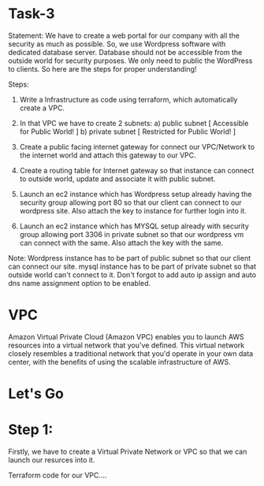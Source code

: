 # Task-3

Statement: We have to create a web portal for our
company with all the security as much as possible.
So, we use Wordpress software with dedicated
database server.
Database should not be accessible from the outside
world for security purposes.
We only need to public the WordPress to clients.
So here are the steps for proper understanding!

Steps:
1) Write a Infrastructure as code using terraform, which automatically create a VPC.

2) In that VPC we have to create 2 subnets:
    a)  public  subnet [ Accessible for Public World! ] 
    b)  private subnet [ Restricted for Public World! ]

3) Create a public facing internet gateway for connect our VPC/Network to the internet world and attach this gateway to our VPC.

4) Create  a routing table for Internet gateway so that instance can connect to outside world, update and associate it with public subnet.

5) Launch an ec2 instance which has Wordpress setup already having the security group allowing  port 80 so that our client can connect to our wordpress site.
Also attach the key to instance for further login into it.

6) Launch an ec2 instance which has MYSQL setup already with security group allowing  port 3306 in private subnet so that our wordpress vm can connect with the same.
Also attach the key with the same.

Note: Wordpress instance has to be part of public subnet so that our client can connect our site. 
mysql instance has to be part of private  subnet so that outside world can't connect to it.
Don't forgot to add auto ip assign and auto dns name assignment option to be enabled.
# VPC
Amazon Virtual Private Cloud (Amazon VPC) enables you
to launch AWS resources into a virtual network that
you've defined. This virtual network closely resembles
a traditional network that you'd operate in your own
data center, with the benefits of using the scalable
infrastructure of AWS.

# Let's Go

# Step 1:
  Firstly, we have to create a Virtual Private Network or
  VPC so that we can launch our resurces into it.
  
  Terraform code for our VPC....






















